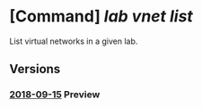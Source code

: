 # [Command] _lab vnet list_

List virtual networks in a given lab.

## Versions

### [2018-09-15](/Resources/mgmt-plane/L3N1YnNjcmlwdGlvbnMve30vcmVzb3VyY2Vncm91cHMve30vcHJvdmlkZXJzL21pY3Jvc29mdC5kZXZ0ZXN0bGFiL2xhYnMve30vdmlydHVhbG5ldHdvcmtz/2018-09-15.xml) **Preview**

<!-- mgmt-plane /subscriptions/{}/resourcegroups/{}/providers/microsoft.devtestlab/labs/{}/virtualnetworks 2018-09-15 -->
